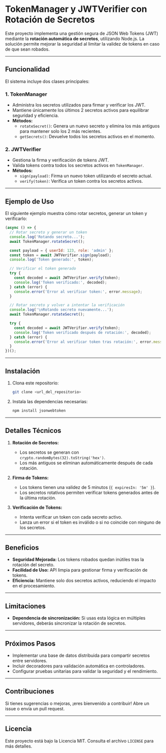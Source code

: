 # TokenManager y JWTVerifier con Rotación de Secretos

Este proyecto implementa una gestión segura de JSON Web Tokens (JWT) mediante la **rotación automática de secretos**, utilizando Node.js. La solución permite mejorar la seguridad al limitar la validez de tokens en caso de que sean robados.

---

## Funcionalidad
El sistema incluye dos clases principales:

### 1. **TokenManager**
- Administra los secretos utilizados para firmar y verificar los JWT.
- Mantiene únicamente los últimos 2 secretos activos para equilibrar seguridad y eficiencia.
- **Métodos:**
  - `rotateSecret()`: Genera un nuevo secreto y elimina los más antiguos para mantener solo los 2 más recientes.
  - `getSecrets()`: Devuelve todos los secretos activos en el momento.

### 2. **JWTVerifier**
- Gestiona la firma y verificación de tokens JWT.
- Valida tokens contra todos los secretos activos en `TokenManager`.
- **Métodos:**
  - `sign(payload)`: Firma un nuevo token utilizando el secreto actual.
  - `verify(token)`: Verifica un token contra los secretos activos.

---

## Ejemplo de Uso
El siguiente ejemplo muestra cómo rotar secretos, generar un token y verificarlo:

```javascript
(async () => {
  // Rotar secreto y generar un token
  console.log('Rotando secreto...');
  await TokenManager.rotateSecret();

  const payload = { userId: 123, role: 'admin' };
  const token = await JWTVerifier.sign(payload);
  console.log('Token generado:', token);

  // Verificar el token generado
  try {
    const decoded = await JWTVerifier.verify(token);
    console.log('Token verificado:', decoded);
  } catch (error) {
    console.error('Error al verificar token:', error.message);
  }

  // Rotar secreto y volver a intentar la verificación
  console.log('\nRotando secreto nuevamente...');
  await TokenManager.rotateSecret();

  try {
    const decoded = await JWTVerifier.verify(token);
    console.log('Token verificado después de rotación:', decoded);
  } catch (error) {
    console.error('Error al verificar token tras rotación:', error.message);
  }
})();
```

---

## Instalación
1. Clona este repositorio:
   ```bash
   git clone <url_del_repositorio>
   ```
2. Instala las dependencias necesarias:
   ```bash
   npm install jsonwebtoken
   ```

---

## Detalles Técnicos
1. **Rotación de Secretos:**
   - Los secretos se generan con `crypto.randomBytes(32).toString('hex')`.
   - Los más antiguos se eliminan automáticamente después de cada rotación.

2. **Firma de Tokens:**
   - Los tokens tienen una validez de 5 minutos (`{ expiresIn: '5m' }`).
   - Los secretos rotativos permiten verificar tokens generados antes de la última rotación.

3. **Verificación de Tokens:**
   - Intenta verificar un token con cada secreto activo.
   - Lanza un error si el token es inválido o si no coincide con ninguno de los secretos.

---

## Beneficios
- **Seguridad Mejorada:** Los tokens robados quedan inútiles tras la rotación del secreto.
- **Facilidad de Uso:** API limpia para gestionar firma y verificación de tokens.
- **Eficiencia:** Mantiene solo dos secretos activos, reduciendo el impacto en el procesamiento.

---

## Limitaciones
- **Dependencia de sincronización:** Si usas esta lógica en múltiples servidores, deberás sincronizar la rotación de secretos.

---

## Próximos Pasos
- Implementar una base de datos distribuida para compartir secretos entre servidores.
- Incluir decoradores para validación automática en controladores.
- Configurar pruebas unitarias para validar la seguridad y el rendimiento.

---

## Contribuciones
Si tienes sugerencias o mejoras, ¡eres bienvenido a contribuir! Abre un issue o envía un pull request.

---

## Licencia
Este proyecto está bajo la Licencia MIT. Consulta el archivo `LICENSE` para más detalles.
